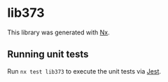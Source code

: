 # lib373

This library was generated with [Nx](https://nx.dev).


## Running unit tests

Run `nx test lib373` to execute the unit tests via [Jest](https://jestjs.io).


